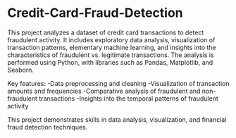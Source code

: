 # Credit-Card-Fraud-Detection
This project analyzes a dataset of credit card transactions to detect fraudulent activity. It includes exploratory data analysis, visualization of transaction patterns, elementary machine learning, and insights into the characteristics of fraudulent vs. legitimate transactions. The analysis is performed using Python, with libraries such as Pandas, Matplotlib, and Seaborn.

Key features:
-Data preprocessing and cleaning
-Visualization of transaction amounts and frequencies
-Comparative analysis of fraudulent and non-fraudulent transactions
-Insights into the temporal patterns of fraudulent activity

This project demonstrates skills in data analysis, visualization, and financial fraud detection techniques.
